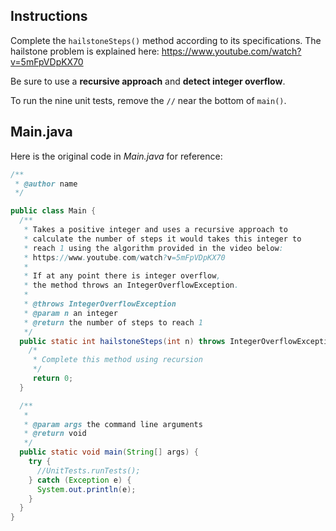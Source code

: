 ## Instructions

Complete the `hailstoneSteps()` method according to its specifications. The hailstone problem is explained here: https://www.youtube.com/watch?v=5mFpVDpKX70

Be sure to use a **recursive approach** and **detect integer overflow**.

To run the nine unit tests, remove the `//` near the bottom of `main()`.

## Main.java

Here is the original code in *Main.java* for reference:

```java
/**
 * @author name
 */

public class Main {
  /**
   * Takes a positive integer and uses a recursive approach to 
   * calculate the number of steps it would takes this integer to 
   * reach 1 using the algorithm provided in the video below:
   * https://www.youtube.com/watch?v=5mFpVDpKX70
   *
   * If at any point there is integer overflow,
   * the method throws an IntegerOverflowException.
   * 
   * @throws IntegerOverflowException
   * @param n an integer
   * @return the number of steps to reach 1
   */
  public static int hailstoneSteps(int n) throws IntegerOverflowException {
    /*
     * Complete this method using recursion
     */
     return 0;
  }

  /**
   *
   * @param args the command line arguments
   * @return void
   */
  public static void main(String[] args) {
    try {
      //UnitTests.runTests();
    } catch (Exception e) {
      System.out.println(e);
    }
  }
}

```
